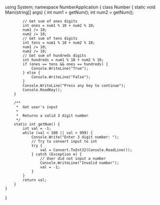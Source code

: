 using System;
namespace NumberApplication
{
    class Number
    {
        static void Main(string[] args) {
            int num1 = getNum();
            int num2 = getNum();
            
            // Get sum of ones digits
            int ones = num1 % 10 + num2 % 10;
            num1 /= 10;
            num2 /= 10;
            // Get sum of tens digits
            int tens = num1 % 10 + num2 % 10;
            num1 /= 10;
            num2 /= 10;
            // Get sum of hundreds digits
            int hundreds = num1 % 10 + num2 % 10;
            if (ones == tens && ones == hundreds) {
                Console.WriteLine("True");
            } else {
                Console.WriteLine("False");
            }
            Console.WriteLine("Press any key to continue");
            Console.ReadKey();
        }

        /**
         *  Get user's input
         *  
         *  Returns a valid 3 digit number
         */
        static int getNum() {
            int val = -1;
            while (val < 100 || val > 999) {
                Console.Write("Enter 3 digit number: ");
                // Try to convert input to int
                try {
                    val = Convert.ToInt32(Console.ReadLine());
                } catch (Exception e) {
                    // User did not input a number
                    Console.WriteLine("Invalid number");
                    val = -1;
                }
            }
            return val;
        }
    }
}
